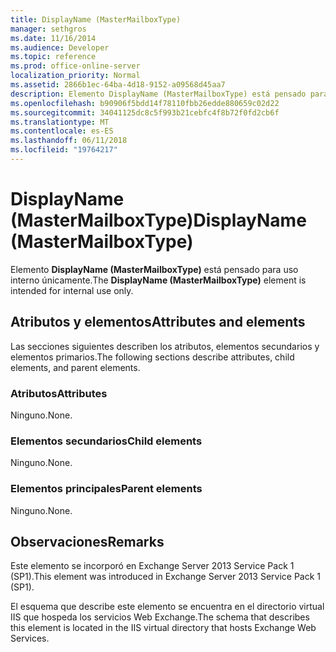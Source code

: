 ```yaml
---
title: DisplayName (MasterMailboxType)
manager: sethgros
ms.date: 11/16/2014
ms.audience: Developer
ms.topic: reference
ms.prod: office-online-server
localization_priority: Normal
ms.assetid: 2866b1ec-64ba-4d18-9152-a09568d45aa7
description: Elemento DisplayName (MasterMailboxType) está pensado para uso interno únicamente.
ms.openlocfilehash: b90906f5bdd14f78110fbb26edde880659c02d22
ms.sourcegitcommit: 34041125dc8c5f993b21cebfc4f8b72f0fd2cb6f
ms.translationtype: MT
ms.contentlocale: es-ES
ms.lasthandoff: 06/11/2018
ms.locfileid: "19764217"
---
```

# <a name="displayname-mastermailboxtype"></a><span data-ttu-id="4e838-103">DisplayName (MasterMailboxType)</span><span class="sxs-lookup"><span data-stu-id="4e838-103">DisplayName (MasterMailboxType)</span></span>

<span data-ttu-id="4e838-104">Elemento **DisplayName (MasterMailboxType)** está pensado para uso interno únicamente.</span><span class="sxs-lookup"><span data-stu-id="4e838-104">The **DisplayName (MasterMailboxType)** element is intended for internal use only.</span></span> 

## <a name="attributes-and-elements"></a><span data-ttu-id="4e838-105">Atributos y elementos</span><span class="sxs-lookup"><span data-stu-id="4e838-105">Attributes and elements</span></span>

<span data-ttu-id="4e838-106">Las secciones siguientes describen los atributos, elementos secundarios y elementos primarios.</span><span class="sxs-lookup"><span data-stu-id="4e838-106">The following sections describe attributes, child elements, and parent elements.</span></span>
  
### <a name="attributes"></a><span data-ttu-id="4e838-107">Atributos</span><span class="sxs-lookup"><span data-stu-id="4e838-107">Attributes</span></span>

<span data-ttu-id="4e838-108">Ninguno.</span><span class="sxs-lookup"><span data-stu-id="4e838-108">None.</span></span>
  
### <a name="child-elements"></a><span data-ttu-id="4e838-109">Elementos secundarios</span><span class="sxs-lookup"><span data-stu-id="4e838-109">Child elements</span></span>

<span data-ttu-id="4e838-110">Ninguno.</span><span class="sxs-lookup"><span data-stu-id="4e838-110">None.</span></span>
  
### <a name="parent-elements"></a><span data-ttu-id="4e838-111">Elementos principales</span><span class="sxs-lookup"><span data-stu-id="4e838-111">Parent elements</span></span>

<span data-ttu-id="4e838-112">Ninguno.</span><span class="sxs-lookup"><span data-stu-id="4e838-112">None.</span></span>
  
## <a name="remarks"></a><span data-ttu-id="4e838-113">Observaciones</span><span class="sxs-lookup"><span data-stu-id="4e838-113">Remarks</span></span>

<span data-ttu-id="4e838-114">Este elemento se incorporó en Exchange Server 2013 Service Pack 1 (SP1).</span><span class="sxs-lookup"><span data-stu-id="4e838-114">This element was introduced in Exchange Server 2013 Service Pack 1 (SP1).</span></span>
  
<span data-ttu-id="4e838-115">El esquema que describe este elemento se encuentra en el directorio virtual IIS que hospeda los servicios Web Exchange.</span><span class="sxs-lookup"><span data-stu-id="4e838-115">The schema that describes this element is located in the IIS virtual directory that hosts Exchange Web Services.</span></span>
  

